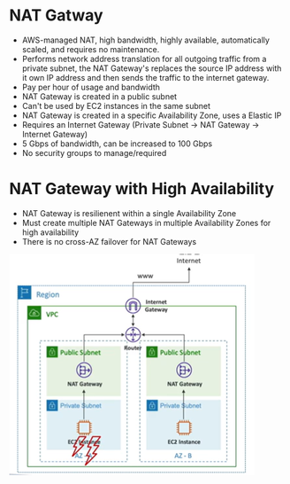 # NAT Gatway

- AWS-managed NAT, high bandwidth, highly available, automatically scaled, and requires no maintenance.
- Performs network address translation for all outgoing traffic from a private subnet, the NAT Gateway's replaces the source IP address with it own IP address and then sends the traffic to the internet gateway.
- Pay per hour of usage and bandwidth
- NAT Gateway is created in a public subnet
- Can't be used by EC2 instances in the same subnet
- NAT Gateway is created in a specific Availability Zone, uses a Elastic IP
- Requires an Internet Gateway (Private Subnet -> NAT Gateway -> Internet Gateway)
- 5 Gbps of bandwidth, can be increased to 100 Gbps
- No security groups to manage/required

# NAT Gateway with High Availability

- NAT Gateway is resilienent within a single Availability Zone
- Must create multiple NAT Gateways in multiple Availability Zones for high availability
- There is no cross-AZ failover for NAT Gateways


![NAT Gateway](images/nat-gateway.png)